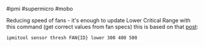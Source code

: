 #ipmi #supermicro #mobo

Reducing speed of fans - it's enough to update Lower Critical Range with this command (get correct values from fan specs) this is based on that [post](https://www.truenas.com/community/resources/how-to-change-ipmi-sensor-thresholds-using-ipmitool.35/):
```
ipmitool sensor thresh FAN{ID} lower 300 400 500
```